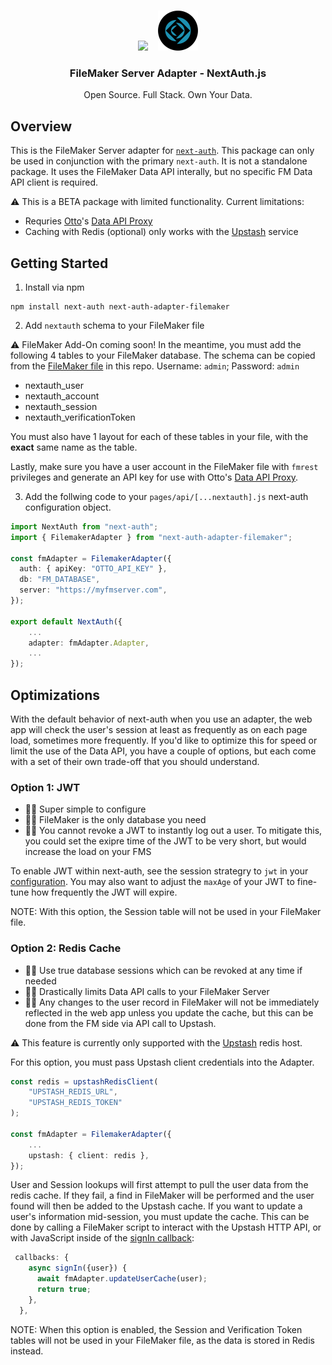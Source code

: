 
<p align="center">
   <br/>
   <a href="https://next-auth.js.org" target="_blank"><img height="64px" src="https://next-auth.js.org/img/logo/logo-sm.png" /></a>&nbsp;&nbsp;&nbsp;&nbsp;<img height="64px" src="logo.png" />
   <h3 align="center"><b>FileMaker Server Adapter</b> - NextAuth.js</h3>
   <p align="center">
   Open Source. Full Stack. Own Your Data.
   </p>
</p>

## Overview 
This is the FileMaker Server adapter for [`next-auth`](https://next-auth.js.org). This package can only be used in conjunction with the primary `next-auth`. It is not a standalone package. It uses the FileMaker Data API interally, but no specific FM Data API client is required.

:warning: This is a BETA package with limited functionality. Current limitations:
- Requries [Otto](https://ottofms.com/)'s [Data API Proxy](https://www.ottofms.com/docs/developer-api/proxy)
- Caching with Redis (optional) only works with the [Upstash](https://upstash.com/) service

## Getting Started
1. Install via npm
```
npm install next-auth next-auth-adapter-filemaker
```
2. Add `nextauth` schema to your FileMaker file

:warning: FileMaker Add-On coming soon! In the meantime, you must add the following 4 tables to your FileMaker database. The schema can be copied from the [FileMaker file](/NextAuth.fmp12) in this repo. Username: `admin`; Password: `admin`
- nextauth_user
- nextauth_account
- nextauth_session 
- nextauth_verificationToken

You must also have 1 layout for each of these tables in your file, with the **exact** same name as the table.

Lastly, make sure you have a user account in the FileMaker file with `fmrest` privileges and generate an API key for use with Otto's [Data API Proxy](https://www.ottofms.com/docs/developer-api/proxy).

3. Add the follwing code to your `pages/api/[...nextauth].js` next-auth configuration object.

```ts
import NextAuth from "next-auth";
import { FilemakerAdapter } from "next-auth-adapter-filemaker";

const fmAdapter = FilemakerAdapter({
  auth: { apiKey: "OTTO_API_KEY" },
  db: "FM_DATABASE",
  server: "https://myfmserver.com",
});

export default NextAuth({
    ...
    adapter: fmAdapter.Adapter,
    ...
});

```

## Optimizations
With the default behavior of next-auth when you use an adapter, the web app will check the user's session at least as frequently as on each page load, sometimes more frequently. If you'd like to optimize this for speed or limit the use of the Data API, you have a couple of options, but each come with a set of their own trade-off that you should understand.

### Option 1: JWT
- 👍🏻 Super simple to configure
- 👍🏻 FileMaker is the only database you need
- 👎🏻 You cannot revoke a JWT to instantly log out a user. To mitigate this, you could set the exipre time of the JWT to be very short, but would increase the load on your FMS

To enable JWT within next-auth, see the session strategry to `jwt` in your [configuration](https://next-auth.js.org/configuration/options#session). You may also want to adjust the `maxAge` of your JWT to fine-tune how frequently the JWT will expire.

NOTE: With this option, the Session table will not be used in your FileMaker file.
### Option 2: Redis Cache
- 👍🏻 Use true database sessions which can be revoked at any time if needed
- 👍🏻 Drastically limits Data API calls to your FileMaker Server
- 👎🏻 Any changes to the user record in FileMaker will not be immediately reflected in the web app unless you update the cache, but this can be done from the FM side via API call to Upstash.

:warning: This feature is currently only supported with the [Upstash](https://upstash.com/) redis host.

For this option, you must pass Upstash client credentials into the Adapter.
```ts
const redis = upstashRedisClient(
    "UPSTASH_REDIS_URL",
    "UPSTASH_REDIS_TOKEN"
);

const fmAdapter = FilemakerAdapter({
    ...
    upstash: { client: redis },
});
```

User and Session lookups will first attempt to pull the user data from the redis cache. If they fail, a find in FileMaker will be performed and the user found will then be added to the Upstash cache. If you want to update a user's information mid-session, you must update the cache. This can be done by calling a FileMaker script to interact with the Upstash HTTP API, or with JavaScript inside of the [signIn callback](https://next-auth.js.org/configuration/callbacks#sign-in-callback):

```ts
 callbacks: {
    async signIn({user}) {
      await fmAdapter.updateUserCache(user);
      return true;
    },
  },
```

NOTE: When this option is enabled, the Session and Verification Token tables will not be used in your FileMaker file, as the data is stored in Redis instead.